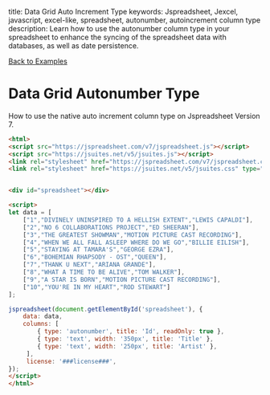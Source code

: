 title: Data Grid Auto Increment Type
keywords: Jspreadsheet, Jexcel, javascript, excel-like, spreadsheet, autonumber, autoincrement column type
description: Learn how to use the autonumber column type in your spreadsheet to enhance the syncing of the spreadsheet data with databases, as well as date persistence.

[Back to Examples](/docs/v7/examples "Back to the examples section")

# Data Grid Autonumber Type

How to use the native auto increment column type on Jspreadsheet Version 7.

```html
<html>
<script src="https://jspreadsheet.com/v7/jspreadsheet.js"></script>
<script src="https://jsuites.net/v5/jsuites.js"></script>
<link rel="stylesheet" href="https://jspreadsheet.com/v7/jspreadsheet.css" type="text/css" />
<link rel="stylesheet" href="https://jsuites.net/v5/jsuites.css" type="text/css" />


<div id="spreadsheet"></div>

<script>
let data = [
    ["1","DIVINELY UNINSPIRED TO A HELLISH EXTENT","LEWIS CAPALDI"],
    ["2","NO 6 COLLABORATIONS PROJECT","ED SHEERAN"],
    ["3","THE GREATEST SHOWMAN","MOTION PICTURE CAST RECORDING"],
    ["4","WHEN WE ALL FALL ASLEEP WHERE DO WE GO","BILLIE EILISH"],
    ["5","STAYING AT TAMARA'S","GEORGE EZRA"],
    ["6","BOHEMIAN RHAPSODY - OST","QUEEN"],
    ["7","THANK U NEXT","ARIANA GRANDE"],
    ["8","WHAT A TIME TO BE ALIVE","TOM WALKER"],
    ["9","A STAR IS BORN","MOTION PICTURE CAST RECORDING"],
    ["10","YOU'RE IN MY HEART","ROD STEWART"]
];

jspreadsheet(document.getElementById('spreadsheet'), {
    data: data,
    columns: [
        { type: 'autonumber', title: 'Id', readOnly: true },
        { type: 'text', width: '350px', title: 'Title' },
        { type: 'text', width: '250px', title: 'Artist' },
     ],
     license: '###license###',
});
</script>
</html>
```
 
